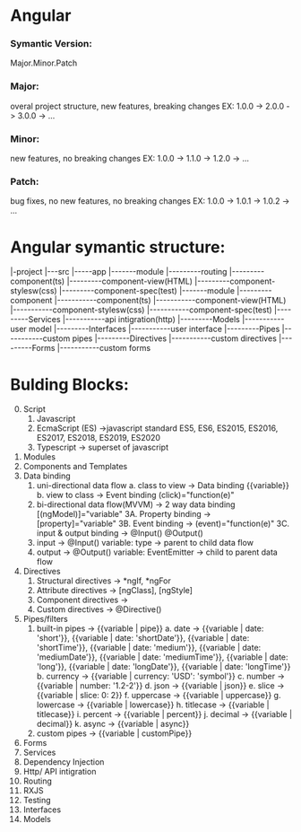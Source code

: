 # Angular
### Symantic Version:
Major.Minor.Patch
### Major:
overal project structure, new features, breaking changes
EX:
1.0.0 -> 2.0.0 -> 3.0.0 -> ...
### Minor:
new features, no breaking changes
EX:
1.0.0 -> 1.1.0 -> 1.2.0 -> ...

### Patch:
bug fixes, no new features, no breaking changes
EX:
1.0.0 -> 1.0.1 -> 1.0.2 -> ...

# Angular symantic structure:
|-project
|---src
|-----app
|-------module
|---------routing
|---------component(ts)
|---------component-view(HTML)
|---------component-stylesw(css)
|---------component-spec(test)
|-------module
|---------component
|-----------component(ts)
|-----------component-view(HTML)
|-----------component-stylesw(css)
|-----------component-spec(test)
|---------Services
|-----------api intigration(http)
|---------Models
|-----------user model
|---------Interfaces
|-----------user interface
|---------Pipes
|-----------custom pipes
|---------Directives
|-----------custom directives
|---------Forms
|-----------custom forms


# Bulding Blocks:
0. Script 
    1. Javascript
    2. EcmaScript (ES) ->javascript standard ES5, ES6, ES2015, ES2016, ES2017, ES2018, ES2019, ES2020
    3. Typescript -> superset of javascript
1. Modules
2. Components and Templates
3. Data binding
    1. uni-directional data flow
        a. class to view -> Data binding {{variable}}
        b. view to class -> Event binding (click)="function(e)"
    2. bi-directional data flow(MVVM) -> 2 way data binding [(ngModel)]="variable"
3A. Property binding -> [property]="variable"
3B. Event binding -> (event)="function(e)"
3C. input & output binding -> @Input() @Output()
    1. input -> @Input() variable: type -> parent to child data flow
    2. output -> @Output() variable: EventEmitter<type> -> child to parent data flow
4. Directives
    1. Structural directives -> *ngIf, *ngFor
    2. Attribute directives -> [ngClass], [ngStyle]
    3. Component directives -> <app-component></app-component>
    4. Custom directives -> @Directive()
5. Pipes/filters 
    1. built-in pipes -> {{variable | pipe}}
        a. date -> {{variable | date: 'short'}}, {{variable | date: 'shortDate'}}, {{variable | date: 'shortTime'}}, {{variable | date: 'medium'}}, {{variable | date: 'mediumDate'}}, {{variable | date: 'mediumTime'}}, {{variable | date: 'long'}}, {{variable | date: 'longDate'}}, {{variable | date: 'longTime'}}
        b. currency -> {{variable | currency: 'USD': 'symbol'}}
        c. number -> {{variable | number: '1.2-2'}}
        d. json -> {{variable | json}}
        e. slice -> {{variable | slice: 0: 2}}
        f. uppercase -> {{variable | uppercase}}
        g. lowercase -> {{variable | lowercase}}
        h. titlecase -> {{variable | titlecase}}
        i. percent -> {{variable | percent}}
        j. decimal -> {{variable | decimal}}
        k. async -> {{variable | async}}
    2. custom pipes -> {{variable | customPipe}}
6. Forms
7. Services
8. Dependency Injection
9. Http/ API intigration
10. Routing
11. RXJS
12. Testing
13. Interfaces
14. Models
